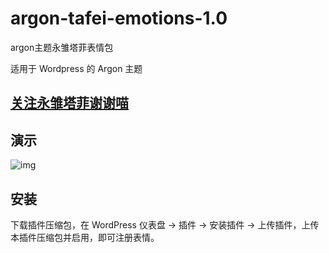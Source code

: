 # argon-tafei-emotions-1.0
argon主题永雏塔菲表情包

适用于 Wordpress 的 Argon 主题



## [关注永雏塔菲谢谢喵](https://space.bilibili.com/1265680561?spm_id_from=333.337.0.0)



## 演示



![img](C:/Users/Jdfcc/Downloads/argon-tafei-emotions-1.0/assets/1683300801942-c8feedf6-1549-474b-a754-4a704a4cfc5f.png)



## 安装



下载插件压缩包，在 WordPress 仪表盘 -> 插件 -> 安装插件 -> 上传插件，上传本插件压缩包并启用，即可注册表情。
